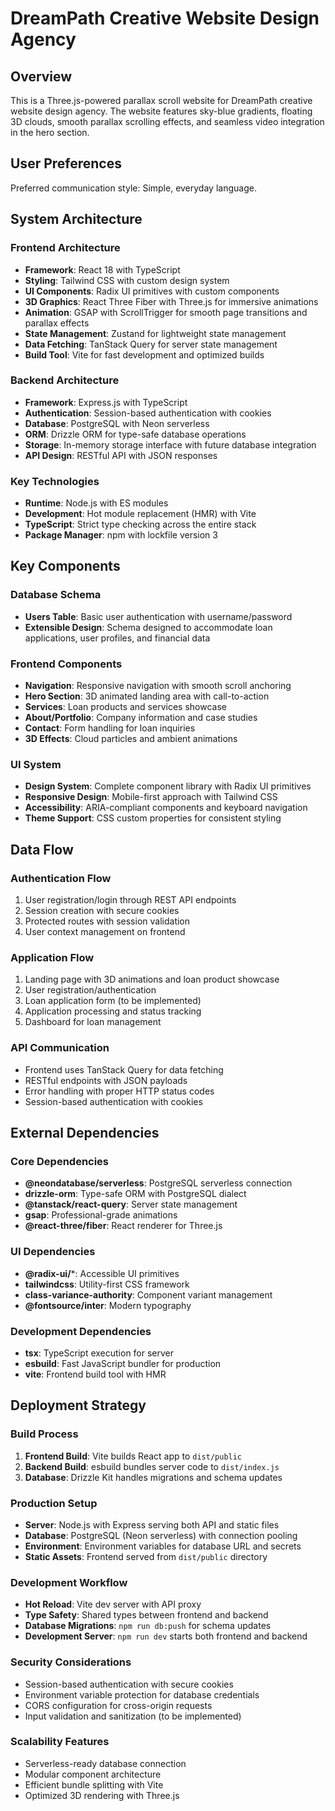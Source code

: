 # DreamPath Creative Website Design Agency

## Overview

This is a Three.js-powered parallax scroll website for DreamPath creative website design agency. The website features sky-blue gradients, floating 3D clouds, smooth parallax scrolling effects, and seamless video integration in the hero section.

## User Preferences

Preferred communication style: Simple, everyday language.

## System Architecture

### Frontend Architecture
- **Framework**: React 18 with TypeScript
- **Styling**: Tailwind CSS with custom design system
- **UI Components**: Radix UI primitives with custom components
- **3D Graphics**: React Three Fiber with Three.js for immersive animations
- **Animation**: GSAP with ScrollTrigger for smooth page transitions and parallax effects
- **State Management**: Zustand for lightweight state management
- **Data Fetching**: TanStack Query for server state management
- **Build Tool**: Vite for fast development and optimized builds

### Backend Architecture
- **Framework**: Express.js with TypeScript
- **Authentication**: Session-based authentication with cookies
- **Database**: PostgreSQL with Neon serverless
- **ORM**: Drizzle ORM for type-safe database operations
- **Storage**: In-memory storage interface with future database integration
- **API Design**: RESTful API with JSON responses

### Key Technologies
- **Runtime**: Node.js with ES modules
- **Development**: Hot module replacement (HMR) with Vite
- **TypeScript**: Strict type checking across the entire stack
- **Package Manager**: npm with lockfile version 3

## Key Components

### Database Schema
- **Users Table**: Basic user authentication with username/password
- **Extensible Design**: Schema designed to accommodate loan applications, user profiles, and financial data

### Frontend Components
- **Navigation**: Responsive navigation with smooth scroll anchoring
- **Hero Section**: 3D animated landing area with call-to-action
- **Services**: Loan products and services showcase
- **About/Portfolio**: Company information and case studies
- **Contact**: Form handling for loan inquiries
- **3D Effects**: Cloud particles and ambient animations

### UI System
- **Design System**: Complete component library with Radix UI primitives
- **Responsive Design**: Mobile-first approach with Tailwind CSS
- **Accessibility**: ARIA-compliant components and keyboard navigation
- **Theme Support**: CSS custom properties for consistent styling

## Data Flow

### Authentication Flow
1. User registration/login through REST API endpoints
2. Session creation with secure cookies
3. Protected routes with session validation
4. User context management on frontend

### Application Flow
1. Landing page with 3D animations and loan product showcase
2. User registration/authentication
3. Loan application form (to be implemented)
4. Application processing and status tracking
5. Dashboard for loan management

### API Communication
- Frontend uses TanStack Query for data fetching
- RESTful endpoints with JSON payloads
- Error handling with proper HTTP status codes
- Session-based authentication with cookies

## External Dependencies

### Core Dependencies
- **@neondatabase/serverless**: PostgreSQL serverless connection
- **drizzle-orm**: Type-safe ORM with PostgreSQL dialect
- **@tanstack/react-query**: Server state management
- **gsap**: Professional-grade animations
- **@react-three/fiber**: React renderer for Three.js

### UI Dependencies
- **@radix-ui/***: Accessible UI primitives
- **tailwindcss**: Utility-first CSS framework
- **class-variance-authority**: Component variant management
- **@fontsource/inter**: Modern typography

### Development Dependencies
- **tsx**: TypeScript execution for server
- **esbuild**: Fast JavaScript bundler for production
- **vite**: Frontend build tool with HMR

## Deployment Strategy

### Build Process
1. **Frontend Build**: Vite builds React app to `dist/public`
2. **Backend Build**: esbuild bundles server code to `dist/index.js`
3. **Database**: Drizzle Kit handles migrations and schema updates

### Production Setup
- **Server**: Node.js with Express serving both API and static files
- **Database**: PostgreSQL (Neon serverless) with connection pooling
- **Environment**: Environment variables for database URL and secrets
- **Static Assets**: Frontend served from `dist/public` directory

### Development Workflow
- **Hot Reload**: Vite dev server with API proxy
- **Type Safety**: Shared types between frontend and backend
- **Database Migrations**: `npm run db:push` for schema updates
- **Development Server**: `npm run dev` starts both frontend and backend

### Security Considerations
- Session-based authentication with secure cookies
- Environment variable protection for database credentials
- CORS configuration for cross-origin requests
- Input validation and sanitization (to be implemented)

### Scalability Features
- Serverless-ready database connection
- Modular component architecture
- Efficient bundle splitting with Vite
- Optimized 3D rendering with Three.js